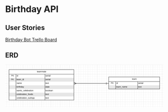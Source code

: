 # Birthday API

## User Stories
[Birthday Bot Trello Board](https://trello.com/b/IUhKjKYi/birthday-bot)

## ERD

![erd](images/team_erd.png)

